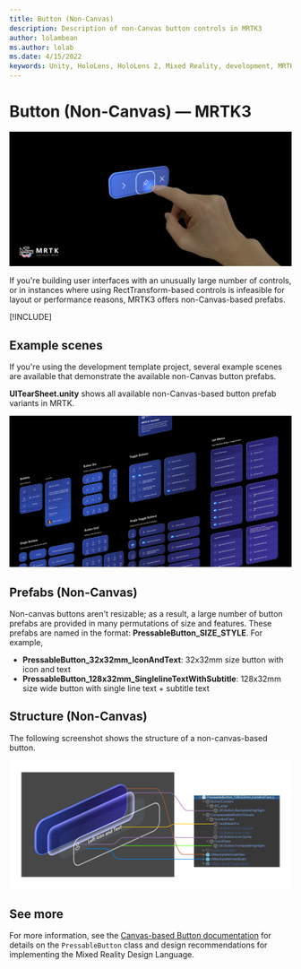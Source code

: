 ```yaml
---
title: Button (Non-Canvas)
description: Description of non-Canvas button controls in MRTK3
author: lolambean
ms.author: lolab
ms.date: 4/15/2022
keywords: Unity, HoloLens, HoloLens 2, Mixed Reality, development, MRTK, MRTK3, Button, PressableButton
---
```


# Button (Non-Canvas) &#8212; MRTK3

![Button Main](../../../mrtk3-overview/images/UXBuildingBlocks/MRTK_UX_v3_Button.png)

If you're building user interfaces with an unusually large number of controls, or in instances where using RectTransform-based controls is infeasible for layout or performance reasons, MRTK3 offers non-Canvas-based prefabs.

[!INCLUDE[](includes/canvas-reminder.md)]

## Example scenes

If you're using the development template project, several example scenes are available that demonstrate the available non-Canvas button prefabs.

**UITearSheet.unity** shows all available non-Canvas-based button prefab variants in MRTK.

![Button Example Scene](../../../mrtk3-overview/images/UXBuildingBlocks/Button/MRTK_Button_ExampleScene.png)

## Prefabs (Non-Canvas)

Non-canvas buttons aren't resizable; as a result, a large number of button prefabs are provided in many permutations of size and features. These prefabs are named in the format: **PressableButton_SIZE_STYLE**. For example,

- **PressableButton_32x32mm_IconAndText**: 32x32mm size button with icon and text
- **PressableButton_128x32mm_SinglelineTextWithSubtitle**: 128x32mm size wide button with single line text + subtitle text

## Structure (Non-Canvas)

The following screenshot shows the structure of a non-canvas-based button.

![Non-canvas button structure](../../../mrtk3-overview/images/UXBuildingBlocks/Button/MRTK_Button_Structure.png)

## See more

For more information, see the [Canvas-based Button documentation](../../../mrtk3-uxcomponents/packages/uxcomponents/button.md) for details on the `PressableButton` class and design recommendations for implementing the Mixed Reality Design Language.